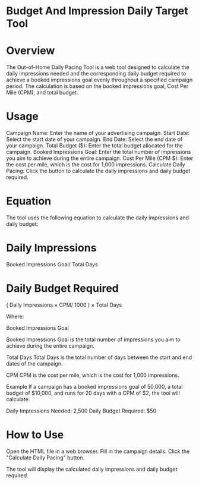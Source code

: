 # Budget And Impression Daily Target Tool 

# Overview

The Out-of-Home Daily Pacing Tool is a web tool designed to calculate the daily impressions needed and the corresponding daily budget required to achieve a booked impressions goal evenly throughout a specified campaign period. The calculation is based on the booked impressions goal, Cost Per Mile (CPM), and total budget.

# Usage

Campaign Name: Enter the name of your advertising campaign.
Start Date: Select the start date of your campaign.
End Date: Select the end date of your campaign.
Total Budget ($): Enter the total budget allocated for the campaign.
Booked Impressions Goal: Enter the total number of impressions you aim to achieve during the entire campaign.
Cost Per Mile (CPM $): Enter the cost per mile, which is the cost for 1,000 impressions.
Calculate Daily Pacing: Click the button to calculate the daily impressions and daily budget required.

# Equation
The tool uses the following equation to calculate the daily impressions and daily budget:

Daily Impressions
=
Booked Impressions Goal/  Total Days
​
 

Daily Budget Required
=
( Daily Impressions × CPM/ 1000 ) × Total Days


Where:

Booked Impressions Goal

Booked Impressions Goal is the total number of impressions you aim to achieve during the entire campaign.

Total Days
Total Days is the total number of days between the start and end dates of the campaign.

CPM
CPM is the cost per mile, which is the cost for 1,000 impressions.

Example
If a campaign has a booked impressions goal of 50,000, a total budget of $10,000, and runs for 20 days with a CPM of $2, the tool will calculate:

Daily Impressions Needed: 2,500
Daily Budget Required: $50

# How to Use

Open the HTML file in a web browser.
Fill in the campaign details.
Click the "Calculate Daily Pacing" button.

The tool will display the calculated daily impressions and daily budget required.
